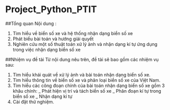 ﻿# **Project_Python_PTIT**
 
##Tổng quan
Nội dung :
  1.	Tìm hiểu về biển số xe và hệ thống nhận dạng biển số xe 
  2.	Phát biểu bài toán và hướng giải quyết 
  3.	Nghiên cứu một số thuật toán xử lý ảnh và nhận dạng kí tự ứng dụng trong việc nhận dạng biển số xe

##Nhiệm vụ đề tài
Từ nội dung nêu trên, đề tài sẽ bao gồm các nhiệm vụ sau:
  1.	Tìm hiểu khái quát về xử lý ảnh và bài toán nhận dạng biển số xe.
  2.	Tìm hiểu thông tin về biển số xe và phân loại biển số xe của Việt Nam. 
  3.	Tìm hiểu các công đoạn chính của bài toán nhận dạng biển số xe gồm 3 khâu chính: 
    _	Phát hiện vị trí và tách biển số xe
    _	Phân đoạn kí tự trong biển số xe
    _	Nhận dạng kí tự
  4.	Cài đặt thử nghiệm.
